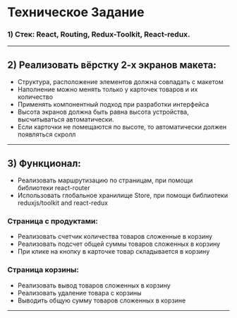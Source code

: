 #  Техническое Задание 

### 1) Стек: React, Routing, Redux-Toolkit, React-redux. 
________________________________________________________________________________________________________________
## 2) **Реализовать вёрстку 2-х экранов макета:**

- Структура, расположение элементов должна совпадать с макетом
- Наполнение можно менять только у карточек товаров и их количество
- Применять компонентный подход при разработки интерфейса
- Высота экранов должна быть равна высота устройства, высчитываться автоматически.
- Если карточки не помещаются по высоте, то автоматически должен появляться скролл
________________________________________________________________________________________________________________
## 3) **Функционал:**

- Реализовать маршрутизацию по страницам, при помощи библиотеки react-router
- Использовать глобальное хранилище Store, при помощи библиотеки reduxjs/toolkit and react-redux

### Страница с продуктами:

* Реализовать счетчик количества товаров сложенные в корзину
* Реализовать подсчет общей суммы товаров сложенных в корзину
* При клике на кнопку в карточке товар складывается в корзину

### Страница корзины:

* Реализовать вывод товаров сложенных в корзину
* Реализовать удаление товара с корзины
* Выводить общую сумму товаров сложенных в корзине
________________________________________________________________________________________________________________
